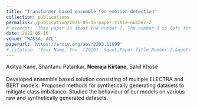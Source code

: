```yaml
---
title: "Transformer based ensemble for emotion detection"
collection: publications
permalink: /publication/2021-05-16-paper-title-number-2
# excerpt: 'This paper is about the number 2. The number 3 is left for future work.'
date: 2022-05-16
venue: 'WASSA, ACL'
paperurl: 'https://arxiv.org/abs/2203.11899'
# citation: 'Your Name, You. (2010). &quot;Paper Title Number 2.&quot; <i>Journal 1</i>. 1(2).'
---
```

Aditya Kane, Shantanu Patankar, **Neeraja Kirtane**, Sahil Khose<br><br> Developed ensemble based solution consisting of multiple ELECTRA and BERT models. Proposed methods for synthetically generating datasets to mitigate class imbalance. Studied the behaviour of our models on various raw and synthetically generated datasets.
        

<!-- Recommended citation: Your Name, You. (2010). "Paper Title Number 2." <i>Journal 1</i>. 1(2). -->